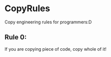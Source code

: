 # CopyRules
Copy engineering rules for programmers:D


## Rule 0:

If you are copying piece of code, copy whole of it!
